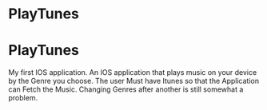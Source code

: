 # PlayTunes
# PlayTunes
 My first IOS application. An IOS application that plays music on your device by the Genre you choose. The user
 Must have Itunes so that the Application can Fetch the Music. Changing Genres after another is still somewhat a problem. 
